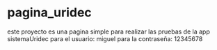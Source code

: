 # pagina_uridec
este proyecto es una pagina simple para realizar las pruebas de la app sistemaUridec para el usuario: miguel para la contraseña: 12345678
